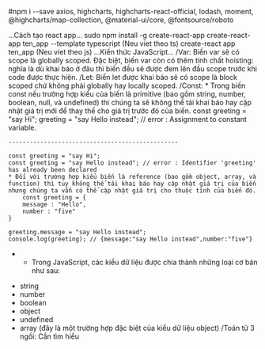 <!-- Library can set up cho tracking app -->
#npm i --save axios, highcharts, highcharts-react-official, lodash, moment, @highcharts/map-collection, @material-ui/core, @fontsource/roboto
<!-- Kien thuc base -->
...Cách tạo react app...
sudo npm install -g create-react-app
create-react-app ten_app --template typescript (Neu viet theo ts)
create-react app ten_app (Neu viet theo js)
...Kiến thức JavaScript...
/Var: Biến var sẽ có scope là globally scoped. Đặc biệt, biến var còn có thêm tính chất hoisting: nghĩa là dù khai báo ở đâu thì biến đều sẽ được đem lên đầu scope trước khi code được thực hiện.
/Let: Biến let được khai báo sẽ có scope là block scoped chứ không phải globally hay locally scoped.
/Const: * Trong biến const nếu trường hợp kiểu của biến là primitive (bao gồm string, number, boolean, null, và undefined) thì chúng ta sẽ không thể tái khai báo hay cập nhật giá trị mới để thay thế cho giá trị trước đó của biến.
    const greeting = "say Hi";
    greeting = "say Hello instead"; // error : Assignment to constant variable. 

    ------------------------------------------------

    const greeting = "say Hi";
    const greeting = "say Hello instead"; // error : Identifier 'greeting' has already been declared
    * Đối với trường hợp kiểu biến là reference (bao gồm object, array, và function) thì tuy không thể tái khai báo hay cập nhật giá trị của biến nhưng chúng ta vẫn có thể cập nhật giá trị cho thuộc tính của biến đó.
        const greeting = {
        message : "Hello",
        number : "five"
    }

    greeting.message = "say Hello instead";
    console.log(greeting); // {message:"say Hello instead",number:"five"}
* - Trong JavaScript, các kiểu dữ liệu được chia thành những loại cơ bản như sau:
+ string
+ number
+ boolean
+ object
+ undefined
+ array (đây là một trường hợp đặc biệt của kiểu dữ liệu object)
/Toán tử 3 ngồi: Cần tìm hiểu
